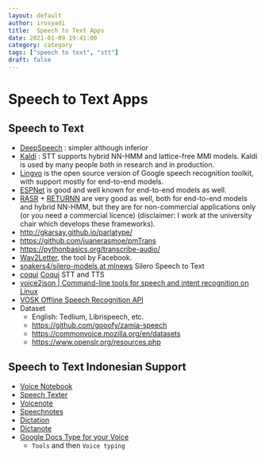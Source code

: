 ```yaml
---
layout: default
author: irosyadi
title:  Speech to Text Apps
date: 2021-01-09 19:41:00
category: category
tags: ["speech to text", "stt"]
draft: false
---
```


# Speech to Text Apps

## Speech to Text
- [DeepSpeech](https://github.com/mozilla/DeepSpeech) : simpler although inferior
- [Kaldi](https://kaldi-asr.org/) : STT supports hybrid NN-HMM and lattice-free MMI models. Kaldi is used by many people both in research and in production.
- [Lingvo](https://github.com/tensorflow/lingvo) is the open source version of Google speech recognition toolkit, with support mostly for end-to-end models.
- [ESPNet](https://github.com/espnet/espnet) is good and well known for end-to-end models as well.
- [RASR](https://github.com/rwth-i6/rasr) + [RETURNN](https://github.com/rwth-i6/returnn) are very good as well, both for end-to-end models and hybrid NN-HMM, but they are for non-commercial applications only (or you need a commercial licence) (disclaimer: I work at the university chair which develops these frameworks).
- http://gkarsay.github.io/parlatype/
- https://github.com/juanerasmoe/pmTrans
- https://pythonbasics.org/transcribe-audio/
- [Wav2Letter](https://github.com/facebookresearch/wav2letter), the tool by Facebook.
- [snakers4/silero-models at mlnews](https://github.com/snakers4/silero-models) Silero Speech to Text
- [coqui](https://github.com/coqui-ai) [Coqui](https://coqui.ai/) STT and TTS 
- [voice2json | Command-line tools for speech and intent recognition on Linux](https://voice2json.org/#supported-languages)
- [VOSK Offline Speech Recognition API](https://alphacephei.com/vosk/)
- Dataset
    - English: Tedlium, Librispeech, etc.
    - https://github.com/gooofy/zamia-speech
    - https://commonvoice.mozilla.org/en/datasets
    - https://www.openslr.org/resources.php


## Speech to Text Indonesian Support
- [Voice Notebook](https://voicenotebook.com/)
- [Speech Texter](https://www.speechtexter.com/)
- [Voicenote](http://voicenote.in/)
- [Speechnotes](https://speechnotes.co/)
- [Dictation](https://dictation.io/speech)
- [Dictanote](https://dictanote.co/)
- [Google Docs Type for your Voice](https://support.google.com/docs/answer/4492226)
    - `Tools` and then `Voice typing`
